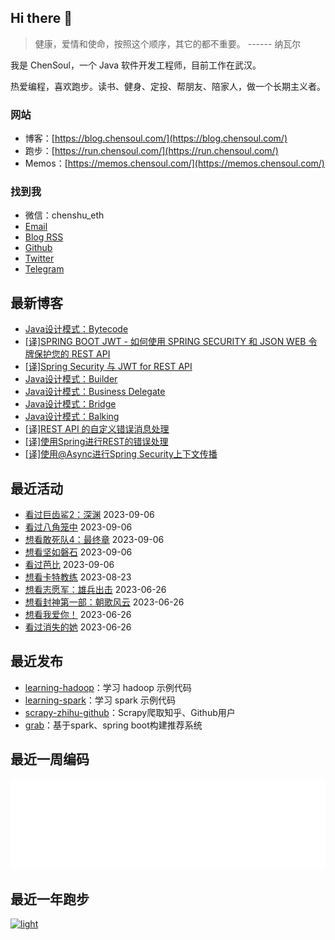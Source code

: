 ## Hi there 👋

> 健康，爱情和使命，按照这个顺序，其它的都不重要。 ------ 纳瓦尔

我是 ChenSoul，一个 Java 软件开发工程师，目前工作在武汉。

热爱编程，喜欢跑步。读书、健身、定投、帮朋友、陪家人，做一个长期主义者。

### 网站
- 博客：[https://blog.chensoul.com/](https://blog.chensoul.com/)
- 跑步：[https://run.chensoul.com/](https://run.chensoul.com/)
- Memos：[https://memos.chensoul.com/](https://memos.chensoul.com/)



### 找到我

- 微信：chenshu_eth
- [Email](mailto:chensoul.eth@gmail.com)
- [Blog RSS](https://blog.chensoul.com/index.xml)
- [Github](https://github.com/chensoul)
- [Twitter](https://twitter.com/chensoul_eth)
- [Telegram](https://t.me/chensoul_share)



## 最新博客

<!-- blog starts -->
- [Java设计模式：Bytecode](https://blog.chensoul.com/posts/2023/09/22/java-design-patterns-bytecode/)
- [[译]SPRING BOOT JWT - 如何使用 SPRING SECURITY 和 JSON WEB 令牌保护您的 REST API](https://blog.chensoul.com/posts/2023/09/19/spring-security-jwt/)
- [[译]Spring Security 与 JWT for REST API](https://blog.chensoul.com/posts/2023/09/19/spring-security-tutorial/)
- [Java设计模式：Builder](https://blog.chensoul.com/posts/2023/09/05/java-design-patterns-builder/)
- [Java设计模式：Business Delegate](https://blog.chensoul.com/posts/2023/09/05/java-design-patterns-business-delegate/)
- [Java设计模式：Bridge](https://blog.chensoul.com/posts/2023/08/28/java-design-patterns-bridge/)
- [Java设计模式：Balking](https://blog.chensoul.com/posts/2023/08/25/java-design-patterns-balking/)
- [[译]REST API 的自定义错误消息处理](https://blog.chensoul.com/posts/2023/08/25/global-error-handler-in-a-spring-rest-api/)
- [[译]使用Spring进行REST的错误处理](https://blog.chensoul.com/posts/2023/08/25/exception-handling-for-rest-with-spring/)
- [[译]使用@Async进行Spring Security上下文传播](https://blog.chensoul.com/posts/2023/08/25/spring-security-async-principal-propagation/)
<!-- blog ends -->

## 最近活动

<!-- douban starts -->
- [看过巨齿鲨2：深渊](http://movie.douban.com/subject/34882958/) 2023-09-06
- [看过八角笼中](http://movie.douban.com/subject/35765480/) 2023-09-06
- [想看敢死队4：最终章](http://movie.douban.com/subject/25845297/) 2023-09-06
- [想看坚如磐石](http://movie.douban.com/subject/33447633/) 2023-09-06
- [看过芭比](http://movie.douban.com/subject/4058939/) 2023-09-06
- [想看卡特教练](http://movie.douban.com/subject/1309017/) 2023-08-23
- [想看志愿军：雄兵出击](http://movie.douban.com/subject/35496350/) 2023-06-26
- [想看封神第一部：朝歌风云](http://movie.douban.com/subject/10604086/) 2023-06-26
- [想看我爱你！](http://movie.douban.com/subject/35818074/) 2023-06-26
- [看过消失的她](http://movie.douban.com/subject/35660795/) 2023-06-26
<!-- douban ends -->


## 最近发布

<!-- recent_releases starts -->
- [learning-hadoop](https://github.com/chensoul/learning-hadoop/releases/tag/v0.0.1)：学习 hadoop 示例代码
- [learning-spark](https://github.com/chensoul/learning-spark/releases/tag/v0.0.1)：学习 spark 示例代码
- [scrapy-zhihu-github](https://github.com/chensoul/scrapy-zhihu-github/releases/tag/v0.0.1)：Scrapy爬取知乎、Github用户
- [grab](https://github.com/chensoul/grab/releases/tag/v0.0.1)：基于spark、spring boot构建推荐系统
<!-- recent_releases ends -->


## 最近一周编码

![light](https://raw.githubusercontent.com/chensoul/chensoul/main/images/wakatime_weekly_language_stats.svg#gh-light-mode-only)

## 最近一年跑步

[![light](https://raw.githubusercontent.com/chensoul/running_page/master/assets/github_2023.svg#gh-light-mode-only)](https://run.chensoul.com)
